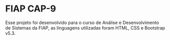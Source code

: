 # FIAP CAP-9

Esse projeto foi desenvolvido para o curso de Análise e Desenvolvimento de Sistemas da FIAP, as linguagens utilizadas foram HTML, CSS e Bootstrap v5.3.
